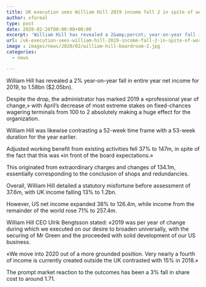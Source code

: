 ```yaml
---
title: UK execution sees William Hill 2019 income fall 2 in spite of worldwide growth
author: xforeal 
type: post
date: 2020-02-26T00:00:00+00:00
excerpt: 'William Hill has revealed a 2&amp;percnt; year-on-year fall in entire year net income for 2019, to 1 '
url: /uk-execution-sees-william-hill-2019-income-fall-2-in-spite-of-worldwide-growth/
image : images/news/2020/02/william-hill-boardroom-2.jpg
categories:
  - news

---
```

William Hill has revealed a 2&percnt; year-on-year fall in entire year net income for 2019, to 1.58bn ($2.05bn). 

Despite the drop, the administrator has marked 2019 a &#171;professional year of change,&#187; with April&#8217;s decrease of most extreme stakes on fixed-chances wagering terminals from 100 to 2 absolutely making a huge effect for the organization. 

William Hill was likewise contrasting a 52-week time frame with a 53-week duration for the year earlier. 

Adjusted working benefit from existing activities fell 37&percnt; to 147m, in spite of the fact that this was &#171;in front of the board expectations.&#187; 

This originated from extraordinary charges and changes of 134.1m, essentially corresponding to the conclusion of shops and redundancies. 

Overall, William Hill detailed a statutory misfortune before assessment of 37.6m, with UK income falling 13&percnt; to 1.2bn. 

However, US net income expanded 38&percnt; to 126.4m, while income from the remainder of the world rose 71&percnt; to 257.4m. 

William Hill CEO Ulrik Bengtsson stated: &#171;2019 was per year of change during which we executed on our desire to broaden universally, with the securing of Mr Green and the proceeded with solid development of our US business. 

&#171;We move into 2020 out of a more grounded position. Very nearly a fourth of income is currently created outside the UK contrasted with 15&percnt; in 2018.&#187; 

The prompt market reaction to the outcomes has been a 3&percnt; fall in share cost to around 1.71.